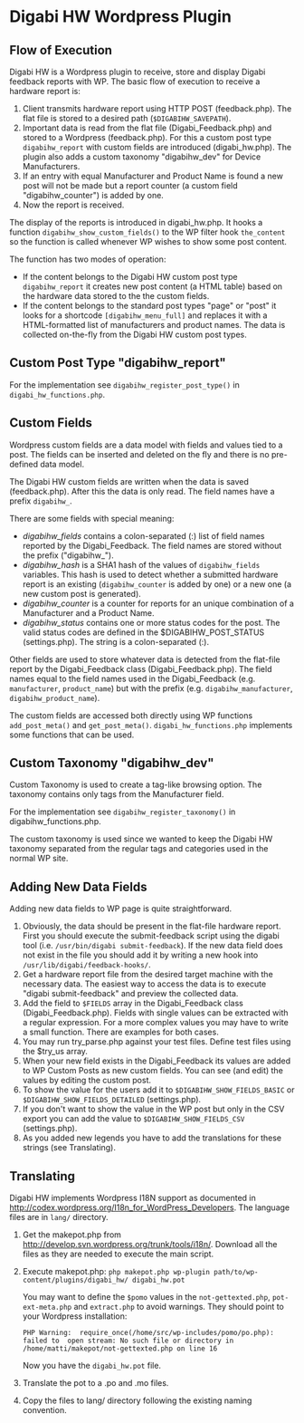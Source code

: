 # Digabi HW Wordpress Plugin

## Flow of Execution

Digabi HW is a Wordpress plugin to receive, store and display Digabi feedback
reports with WP. The basic flow of execution to receive a hardware report is:

1. Client transmits hardware report using HTTP POST (feedback.php).
   The flat file is stored to a desired path (`$DIGABIHW_SAVEPATH`).
2. Important data is read from the flat file (Digabi_Feedback.php) and stored
   to a Wordpress (feedback.php). For this a custom post type `digabihw_report`
   with custom fields are introduced (digabi_hw.php). The plugin also adds
   a custom taxonomy "digabihw_dev" for Device Manufacturers.
3. If an entry with equal Manufacturer and Product Name is found a new post
   will not be made but a report counter (a custom field "digabihw_counter")
   is added by one.
4. Now the report is received.

The display of the reports is introduced in digabi_hw.php. It hooks a function
`digabihw_show_custom_fields()` to the WP filter hook `the_content` so the
function is called whenever WP wishes to show some post content.

The function has two modes of operation:

* If the content belongs to the Digabi HW custom post type `digabihw_report`
  it creates new post content (a HTML table) based on the hardware data
  stored to the the custom fields.
* If the content belongs to the standard post types "page" or "post" it
  looks for a shortcode `[digabihw_menu_full]` and replaces it with a
  HTML-formatted list of manufacturers and product names. The data is
  collected on-the-fly from the Digabi HW custom post types.

## Custom Post Type "digabihw_report"

For the implementation see `digabihw_register_post_type()` in
`digabi_hw_functions.php`.

## Custom Fields

Wordpress custom fields are a data model with fields and values tied to a post.
The fields can be inserted and deleted on the fly and there is no pre-defined
data model.

The Digabi HW custom fields are written when the data is saved (feedback.php).
After this the data is only read. The field names have a prefix `digabihw_`.

There are some fields with special meaning:

* *digabihw_fields* contains a colon-separated (:) list of field names reported
  by the Digabi_Feedback. The field names are stored without the prefix
  ("digabihw_").
* *digabihw_hash* is a SHA1 hash of the values of `digabihw_fields`
  variables. This hash is used to detect whether a submitted hardware report
  is an existing (`digabihw_counter` is added by one) or a new one (a new
  custom post is generated).
* *digabihw_counter* is a counter for reports for an unique combination of
  a Manufacturer and a Product Name.
* *digabihw_status* contains one or more status codes for the post. The valid
  status codes are defined in the $DIGABIHW_POST_STATUS (settings.php). The
  string is a colon-separated (:).

Other fields are used to store whatever data is detected from the flat-file
report by the Digabi_Feedback class (Digabi_Feedback.php). The field names
equal to the field names used in the Digabi_Feedback (e.g. `manufacturer`,
`product_name`) but with the prefix (e.g. `digabihw_manufacturer`,
`digabihw_product_name`).

The custom fields are accessed both directly using WP functions
`add_post_meta()` and `get_post_meta()`. `digabi_hw_functions.php` implements
some functions that can be used.

## Custom Taxonomy "digabihw_dev"

Custom Taxonomy is used to create a tag-like browsing option. The taxonomy
contains only tags from the Manufacturer field.

For the implementation see `digabihw_register_taxonomy()` in
digabihw_functions.php.

The custom taxonomy is used since we wanted to keep the Digabi HW
taxonomy separated from the regular tags and categories used in the
normal WP site.

## Adding New Data Fields

Adding new data fields to WP page is quite straightforward.

1. Obviously, the data should be present in the flat-file hardware report.
   First you should execute the submit-feedback script using the digabi tool
   (i.e. `/usr/bin/digabi submit-feedback`). If the new data field does not
   exist in the file you should add it by writing a new hook into
   `/usr/lib/digabi/feedback-hooks/`.
2. Get a hardware report file from the desired target machine with the
   necessary data. The easiest way to access the data is to execute
   "digabi submit-feedback" and preview the collected data.
3. Add the field to `$FIELDS` array in the Digabi_Feedback class
   (Digabi_Feedback.php). Fields with single values can be extracted with
   a regular expression. For a more complex values you may have to write a
   small function. There are examples for both cases.
4. You may run try_parse.php against your test files. Define test files
   using the $try_us array.
5. When your new field exists in the Digabi_Feedback its values are added
   to WP Custom Posts as new custom fields. You can see (and edit) the
   values by editing the custom post.
6. To show the value for the users add it to `$DIGABIHW_SHOW_FIELDS_BASIC` or
   `$DIGABIHW_SHOW_FIELDS_DETAILED` (settings.php).
7. If you don't want to show the value in the WP post but only in the CSV
   export you can add the value to `$DIGABIHW_SHOW_FIELDS_CSV` (settings.php).
8. As you added new legends you have to add the translations for these strings
   (see Translating).

## Translating

Digabi HW implements Wordpress I18N support as documented in 
http://codex.wordpress.org/I18n_for_WordPress_Developers. The language
files are in `lang/` directory.

1. Get the makepot.php from http://develop.svn.wordpress.org/trunk/tools/i18n/.
   Download all the files as they are needed to execute the main script.
2. Execute makepot.php:
   `php makepot.php wp-plugin path/to/wp-content/plugins/digabi_hw/ digabi_hw.pot`

   You may want to define the `$pomo` values in the `not-gettexted.php`,
   `pot-ext-meta.php` and `extract.php` to avoid warnings. They should point
   to your Wordpress installation:

   `PHP Warning:  require_once(/home/src/wp-includes/pomo/po.php): failed to 
   open stream: No such file or directory in /home/matti/makepot/not-gettexted.php
   on line 16`

   Now you have the `digabi_hw.pot` file.
3. Translate the pot to a .po and .mo files.
4. Copy the files to lang/ directory following the existing naming convention.
